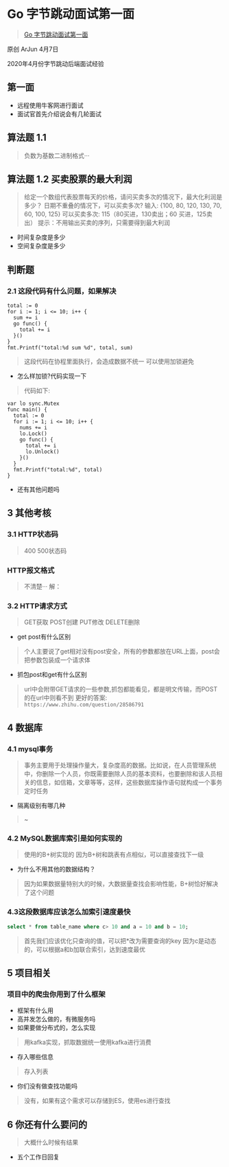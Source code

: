 
# Go 字节跳动面试第一面

> [Go 字节跳动面试第一面](https://mp.weixin.qq.com/s?src=11&timestamp=1597839452&ver=2532&signature=iLPSN4wC2dt9*G11CRMuqyyd0-zyexeAgQL3XerXwDsQCqkSf8OyGeERnQ*flA3nczFnlJBQEuO1xczEbPO6Wfk3JmF15*c*4q7JHNkb--tFbXRyU2mrvr05bEB-EVh9&new=1)

原创 ArJun 4月7日

2020年4月份字节跳动后端面试经验

## 第一面

- 远程使用牛客网进行面试
- 面试官首先介绍说会有几轮面试

## 算法题 1.1

> 负数为基数二进制格式···

## 算法题 1.2 买卖股票的最大利润

> 给定一个数组代表股票每天的价格，请问买卖多次的情况下，最大化利润是多少？
> 日期不重叠的情况下，可以买卖多次?
> 输入: {100, 80, 120, 130, 70, 60, 100, 125}
> 可以买卖多次: 115（80买进，130卖出；60 买进，125卖出）
> 提示：不用输出买卖的序列，只需要得到最大利润

- 时间复杂度是多少
- 空间复杂度是多少

## 判断题

### 2.1 这段代码有什么问题，如果解决

```golang
total := 0
for i := 1; i <= 10; i++ {
  sum += i
  go func() {
    total += i
  }()
}
fmt.Printf("total:%d sum %d", total, sum)
```

> 这段代码在协程里面执行，会造成数据不统一
> 可以使用加锁避免

- 怎么样加锁?代码实现一下

> 代码如下:

```golang
var lo sync.Mutex
func main() {
  total := 0
  for i := 1; i <= 10; i++ {
    nums += i
    lo.Lock()
    go func() {
      total += i
      lo.Unlock()
    }()
  }
  fmt.Printf("total:%d", total)
}
```

- 还有其他问题吗

## 3 其他考核

### 3.1 HTTP状态码

> 400 500状态码

### HTTP报文格式

> 不清楚···
> 解：

### 3.2 HTTP请求方式

> GET获取 POST创建 PUT修改 DELETE删除

- get post有什么区别

> 个人主要说了get相对没有post安全，所有的参数都放在URL上面，post会把参数包装成一个请求体

- 抓包post和get有什么区别

> url中会附带GET请求的一些参数,抓包都能看见，都是明文传输，而POST的在url中则看不到
> 更好的答案: `https://www.zhihu.com/question/28586791`

## 4 数据库

### 4.1 mysql事务

> 事务主要用于处理操作量大，复杂度高的数据。比如说，在人员管理系统中，你删除一个人员，你既需要删除人员的基本资料，也要删除和该人员相关的信息，如信箱，文章等等，这样，这些数据库操作语句就构成一个事务
> 定时任务

- 隔离级别有哪几种

> ~

### 4.2 MySQL数据库索引是如何实现的

> 使用的B+树实现的
> 因为B+树和跳表有点相似，可以直接查找下一级

- 为什么不用其他的数据结构？

> 因为如果数据量特别大的时候，大数据量查找会影响性能，B+树恰好解决了这个问题

### 4.3这段数据库应该怎么加索引速度最快

```sql
select * from table_name where c> 10 and a = 10 and b = 10;
```

> 首先我们应该优化只查询的值，可以把*改为需要查询的key
> 因为c是动态的，可以根据a和b加联合索引，达到速度最优

## 5 项目相关

### 项目中的爬虫你用到了什么框架

- 框架有什么用
- 高并发怎么做的，有微服务吗
- 如果要做分布式的，怎么实现

> 用kafka实现，抓取数据统一使用kafka进行消费

- 存入哪些信息

> 存入列表

- 你们没有做查找功能吗

> 没有，如果有这个需求可以存储到ES，使用es进行查找

## 6 你还有什么要问的

> 大概什么时候有结果

- 五个工作日回复
  